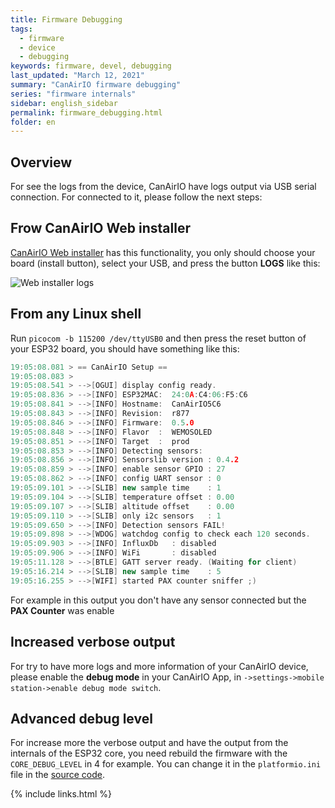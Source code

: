```yaml
---
title: Firmware Debugging
tags:
  - firmware
  - device
  - debugging
keywords: firmware, devel, debugging
last_updated: "March 12, 2021"
summary: "CanAirIO firmware debugging"
series: "firmware internals"
sidebar: english_sidebar
permalink: firmware_debugging.html
folder: en
---
```



## Overview

For see the logs from the device, CanAirIO have logs output via USB serial connection. For connected to it, please follow the next steps:

## Frow CanAirIO Web installer

[CanAirIO Web installer](https://canair.io/installer) has this functionality, you only should choose your board (install button), select your USB, and press the button **LOGS** like this:

![Web installer logs](/docs/images/web_installer_logs.gif)

## From any Linux shell

Run `picocom -b 115200 /dev/ttyUSB0` and then press the reset button of your ESP32 board, you should have something like this:

```cpp
19:05:08.081 > == CanAirIO Setup ==
19:05:08.083 > 
19:05:08.541 > -->[OGUI] display config ready.
19:05:08.836 > -->[INFO] ESP32MAC:	24:0A:C4:06:F5:C6
19:05:08.841 > -->[INFO] Hostname:	CanAirIO5C6
19:05:08.843 > -->[INFO] Revision:	r877
19:05:08.846 > -->[INFO] Firmware:	0.5.0
19:05:08.848 > -->[INFO] Flavor  :	WEMOSOLED
19:05:08.851 > -->[INFO] Target  :	prod
19:05:08.853 > -->[INFO] Detecting sensors:
19:05:08.856 > -->[INFO] Sensorslib version	: 0.4.2
19:05:08.859 > -->[INFO] enable sensor GPIO	: 27
19:05:08.862 > -->[INFO] config UART sensor	: 0
19:05:09.101 > -->[SLIB] new sample time	: 1
19:05:09.104 > -->[SLIB] temperature offset	: 0.00
19:05:09.107 > -->[SLIB] altitude offset   	: 0.00
19:05:09.110 > -->[SLIB] only i2c sensors  	: 1
19:05:09.650 > -->[INFO] Detection sensors FAIL!
19:05:09.898 > -->[WDOG] watchdog config to check each 120 seconds.
19:05:09.903 > -->[INFO] InfluxDb	: disabled
19:05:09.906 > -->[INFO] WiFi    	: disabled
19:05:11.128 > -->[BTLE] GATT server ready. (Waiting for client)
19:05:16.214 > -->[SLIB] new sample time	: 5
19:05:16.255 > -->[WIFI] started PAX counter sniffer ;)
```

For example in this output you don't have any sensor connected but the **PAX Counter** was enable

## Increased verbose output

For try to have more logs and more information of your CanAirIO device, please enable the **debug mode** in your CanAirIO App, in `->settings->mobile station->enable debug mode switch`.

## Advanced debug level

For increase more the verbose output and have the output from the internals of the ESP32 core, you need rebuild the firmware with the `CORE_DEBUG_LEVEL` in 4 for example. You can change it in the `platformio.ini` file in the [source code](https://github.com/kike-canaries/canairio_firmware/blob/master/platformio.ini#L25).



{% include links.html %}

